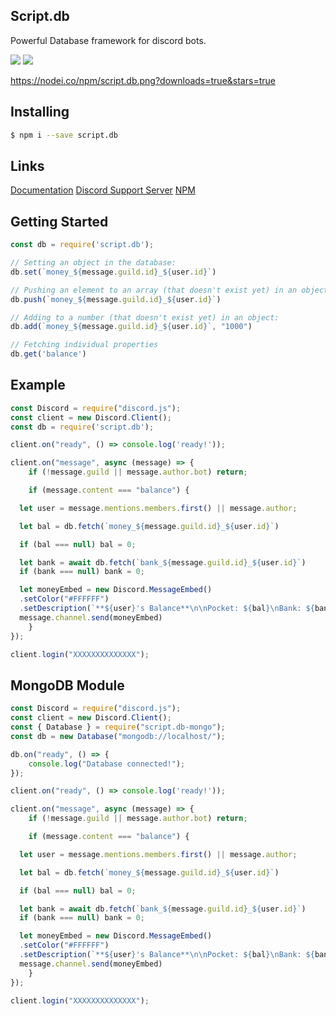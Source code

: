 ## Script.db

Powerful Database framework for discord bots.

<a href="https://www.npmjs.com/package/script.db"><img src="https://img.shields.io/npm/v/script.db.svg?maxAge=3600" /></a> <a href="https://discord.gg/4dSNfBhgMR"><img src="https://img.shields.io/discord/752215842959130655?color=7289da&logo=discord&logoColor=white" /></a>

https://nodei.co/npm/script.db.png?downloads=true&stars=true

## Installing

```bash
$ npm i --save script.db
```

## Links

[Documentation](https://script.db.hiekki.gq)
[Discord Support Server](https://discord.gg/4dSNfBhgMR)
[NPM](https://npmjs.com/package/script.db)

## Getting Started
```js
const db = require('script.db');

// Setting an object in the database:
db.set(`money_${message.guild.id}_${user.id}`)

// Pushing an element to an array (that doesn't exist yet) in an object:
db.push(`money_${message.guild.id}_${user.id}`)

// Adding to a number (that doesn't exist yet) in an object:
db.add(`money_${message.guild.id}_${user.id}`, "1000")

// Fetching individual properties
db.get('balance')
```
## Example

```js
const Discord = require("discord.js");
const client = new Discord.Client();
const db = require('script.db');

client.on("ready", () => console.log('ready!'));

client.on("message", async (message) => {
    if (!message.guild || message.author.bot) return;

    if (message.content === "balance") {

  let user = message.mentions.members.first() || message.author;

  let bal = db.fetch(`money_${message.guild.id}_${user.id}`)

  if (bal === null) bal = 0;

  let bank = await db.fetch(`bank_${message.guild.id}_${user.id}`)
  if (bank === null) bank = 0;

  let moneyEmbed = new Discord.MessageEmbed()
  .setColor("#FFFFFF")
  .setDescription(`**${user}'s Balance**\n\nPocket: ${bal}\nBank: ${bank}`);
  message.channel.send(moneyEmbed)
    }
});

client.login("XXXXXXXXXXXXXX");
```

## MongoDB Module

```js
const Discord = require("discord.js");
const client = new Discord.Client();
const { Database } = require("script.db-mongo");
const db = new Database("mongodb://localhost/");

db.on("ready", () => {
    console.log("Database connected!");
});

client.on("ready", () => console.log('ready!'));

client.on("message", async (message) => {
    if (!message.guild || message.author.bot) return;

    if (message.content === "balance") {

  let user = message.mentions.members.first() || message.author;

  let bal = db.fetch(`money_${message.guild.id}_${user.id}`)

  if (bal === null) bal = 0;

  let bank = await db.fetch(`bank_${message.guild.id}_${user.id}`)
  if (bank === null) bank = 0;

  let moneyEmbed = new Discord.MessageEmbed()
  .setColor("#FFFFFF")
  .setDescription(`**${user}'s Balance**\n\nPocket: ${bal}\nBank: ${bank}`);
  message.channel.send(moneyEmbed)
    }
});

client.login("XXXXXXXXXXXXXX");
```